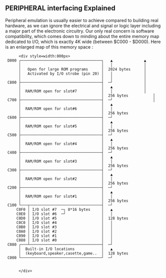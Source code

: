 ## PERIPHERAL interfacing Explained

Peripheral emulation is usually easier to achieve compared to building real hardware, as we can ignore the electrical and signal or logic layer including a major part of the electronic circuitry.  Our only real concern is software compatibility, which comes down to minding about the entire memory map dedicated to I/O, which is exactly 4K wide  (between $C000 - $D000). Here is an enlarged map of this memory space :

          <div style=width:800px>
     D000 ┌────────────────────────────────────┐   ▲              ▲
          │                                    │   │              │
          │   Open for large ROM programs      │  2024 bytes      │
          │   Activated by I/O strobe (pin 20) │   │              │
          │                                    │   │              │
     C800 ├────────────────────────────────────┤  ─┘              │
          │                                    │   ▲              │
          │  RAM/ROM open for slot#7           │   │              │
          │                                    │  256 bytes           │
     C700 ├────────────────────────────────────┤  ─┘                  │
          │                                    │   ▲
          │  RAM/ROM open for slot#6           │   │ 
          │                                    │  256 bytes
     C600 ├────────────────────────────────────┤  ─┘
          │                                    │   ▲
          │  RAM/ROM open for slot#5           │   │
          │                                    │  256 bytes
     C500 ├────────────────────────────────────┤  ─┘
          │                                    │   ▲
          │  RAM/ROM open for slot#4           │   │
          │                                    │  256 bytes
     C400 ├────────────────────────────────────┤  ─┘
          │                                    │   ▲
          │  RAM/ROM open for slot#3           │   │
          │                                    │  256 bytes
     C300 ├────────────────────────────────────┤  ─┘
          │                                    │   ▲
          │  RAM/ROM open for slot#2           │   │
          │                                    │  256 bytes
     C200 ├────────────────────────────────────┤  ─┘
          │                                    │   ▲
          │  RAM/ROM open for slot#1           │   │
          │                                    │  256 bytes
     C100 └───┬────────────────────────────────┤  ─┘
         C0F0 │ I/O slot #7  ─┐ 8*16 bytes     │   ▲
         C0E0 │ I/O slot #6  ─┘                │   │       
         C0D0 │ I/O slot #5                    │  128 bytes
         C0C0 │ I/O slot #4                    │   │
         C0B0 │ I/O slot #3                    │   │
         C0A0 │ I/O slot #2                    │   │
         C090 │ I/O slot #1                    │   │
         C080 │ I/O slot #0                    │   │
     C080 ┌───┴────────────────────────────────┤  ─┘
          │  Built-in I/O locations            │   ▲
          │  (keyboard,speaker,casette,game..  │  128 bytes
     C000 └────────────────────────────────────┘  ─┘
  

          </div>
